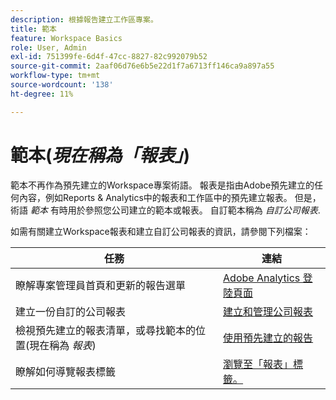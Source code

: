 ```yaml
---
description: 根據報告建立工作區專案。
title: 範本
feature: Workspace Basics
role: User, Admin
exl-id: 751399fe-6d4f-47cc-8827-82c992079b52
source-git-commit: 2aaf06d76e6b5e22d1f7a6713ff146ca9a897a55
workflow-type: tm+mt
source-wordcount: '138'
ht-degree: 11%

---
```


# 範本(*現在稱為「報表」*)

範本不再作為預先建立的Workspace專案術語。 報表是指由Adobe預先建立的任何內容，例如Reports &amp; Analytics中的報表和工作區中的預先建立報表。 但是，術語 *範本* 有時用於參照您公司建立的範本或報表。 自訂範本稱為 *自訂公司報表*.

如需有關建立Workspace報表和建立自訂公司報表的資訊，請參閱下列檔案：

| 任務 | 連結 |
|---|---| 
| 瞭解專案管理員首頁和更新的報告選單 | [Adobe Analytics 登陸頁面](/help/analyze/landing.md) |
| 建立一份自訂的公司報表 | [建立和管理公司報表](/help/analyze/analysis-workspace/reports/create-company-reports.md) |
| 檢視預先建立的報表清單，或尋找範本的位置(現在稱為 *報表*) | [使用預先建立的報告](/help/analyze/analysis-workspace/reports/use-reports.md) |
| 瞭解如何導覽報表標籤 | [瀏覽至「報表」標籤。](/help/analyze/landing.md#navigate-reports) |